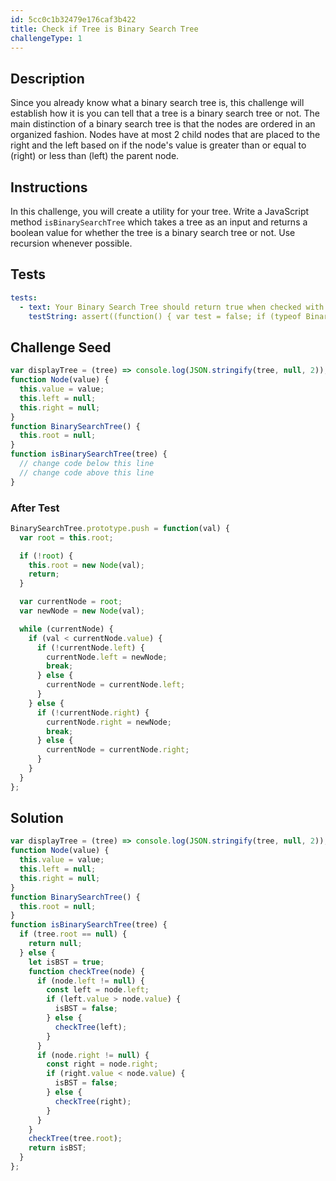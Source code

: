 ```yaml
---
id: 5cc0c1b32479e176caf3b422
title: Check if Tree is Binary Search Tree
challengeType: 1
---
```


## Description

<section id='description'>
Since you already know what a binary search tree is, this challenge will establish how it is you can tell that a tree is a binary search tree or not.
The main distinction of a binary search tree is that the nodes are ordered in an organized fashion. Nodes have at most 2 child nodes that are placed to the right and the left based on if the node's value is greater than or equal to (right) or less than (left) the parent node.
</section>

## Instructions

<section id='instructions'>
In this challenge, you will create a utility for your tree. Write a JavaScript method <code>isBinarySearchTree</code> which takes a tree as an input and returns a boolean value for whether the tree is a binary search tree or not. Use recursion whenever possible.
</section>

## Tests

<section id='tests'>

```yml
tests:
  - text: Your Binary Search Tree should return true when checked with <code>isBinarySearchTree()</code>.
    testString: assert((function() { var test = false; if (typeof BinarySearchTree !== 'undefined') { test = new BinarySearchTree() } else { return false; }; test.push(3); test.push(4); test.push(5); return isBinarySearchTree(test) == true})(), 'Your Binary Search Tree should return true when checked with <code>isBinarySearchTree()</code>.');
```

</section>

## Challenge Seed

<section id='challengeSeed'>

<div id='js-seed'>

```js
var displayTree = (tree) => console.log(JSON.stringify(tree, null, 2));
function Node(value) {
  this.value = value;
  this.left = null;
  this.right = null;
}
function BinarySearchTree() {
  this.root = null;
}
function isBinarySearchTree(tree) {
  // change code below this line
  // change code above this line
}
```

</div>

### After Test
<div id='js-teardown'>

```js
BinarySearchTree.prototype.push = function(val) {
  var root = this.root;

  if (!root) {
    this.root = new Node(val);
    return;
  }

  var currentNode = root;
  var newNode = new Node(val);

  while (currentNode) {
    if (val < currentNode.value) {
      if (!currentNode.left) {
        currentNode.left = newNode;
        break;
      } else {
        currentNode = currentNode.left;
      }
    } else {
      if (!currentNode.right) {
        currentNode.right = newNode;
        break;
      } else {
        currentNode = currentNode.right;
      }
    }
  }
};
```

</div>

</section>

## Solution

<section id='solution'>

```js
var displayTree = (tree) => console.log(JSON.stringify(tree, null, 2));
function Node(value) {
  this.value = value;
  this.left = null;
  this.right = null;
}
function BinarySearchTree() {
  this.root = null;
}
function isBinarySearchTree(tree) {
  if (tree.root == null) {
    return null;
  } else {
    let isBST = true;
    function checkTree(node) {
      if (node.left != null) {
        const left = node.left;
        if (left.value > node.value) {
          isBST = false;
        } else {
          checkTree(left);
        }
      }
      if (node.right != null) {
        const right = node.right;
        if (right.value < node.value) {
          isBST = false;
        } else {
          checkTree(right);
        }
      }
    }
    checkTree(tree.root);
    return isBST;
  }
};
```

</section>
